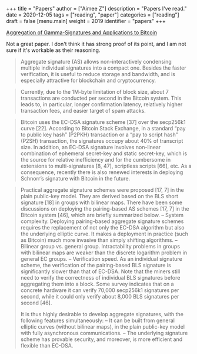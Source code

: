 +++
title = "Papers"
author = ["Aimee Z"]
description = "Papers I've read."
date = 2020-12-05
tags = ["reading", "paper"]
categories = ["reading"]
draft = false
[menu.main]
  weight = 2019
  identifier = "papers"
+++

[Aggregation of Gamma-Signatures and Applications to Bitcoin](https://eprint.iacr.org/2018/414.pdf)

Not a great paper. I don't think it has strong proof of its point,
and I am not sure if it's workable as their reasoning.

> Aggregate signature (AS) allows non-interactively condensing multiple individual signatures into a compact one.
Besides the faster verification, it is useful to reduce storage and bandwidth, and is especially attractive for blockchain and cryptocurrency.

> Currently, due to the 1M-byte limitation of block size, about 7 transactions
are conducted per second in the Bitcoin system. This leads to, in particular,
longer confirmation latency, relatively higher transaction fees, and easier target
of spam attacks.

> Bitcoin uses the EC-DSA signature scheme [37] over
the secp256k1 curve [22]. According to Bitcoin Stack Exchange, in a standard
“pay to public key hash” (P2PKH) transaction or a “pay to script hash” (P2SH)
transaction, the signatures occupy about 40% of transcript size.
In addition, an EC-DSA signature involves non-linear combination of ephemeral secret-key
and static secret-key, which is the source for relative inefficiency and for the
cumbersome in extensions to multi-signatures [8, 47], scriptless scripts [66], etc.
As a consequence, recently there is also renewed interests in deploying Schnorr’s
signature with Bitcoin in the future.

> Practical aggregate signature schemes were proposed [17, 7] in the plain
public-key model. They are derived based on the BLS short signature [18] in
groups with bilinear maps. There have been some discussions on deploying the
pairing-based AS schemes [17, 7] in the Bitcoin system [46], which are briefly
summarized below.
> – System complexity. Deploying pairing-based aggregate signature schemes requires the replacement of not only the EC-DSA algorithm but also the underlying elliptic curve. It makes a deployment in practice (such as Bitcoin)
much more invasive than simply shifting algorithms.
> – Bilinear group vs. general group. Intractability problems in groups with bilinear maps are weaker than the discrete logarithm problem in general EC
groups.
> – Verification speed. As an individual signature scheme, the verification of the
pairing-based BLS signature is significantly slower than that of EC-DSA.
Note that the miners still need to verify the correctness of individual BLS
signatures before aggregating them into a block. Some survey indicates that
on a concrete hardware it can verify 70,000 secp256k1 signatures per second,
while it could only verify about 8,000 BLS signatures per second [46].
>
> It is thus highly desirable to develop aggregate signatures, with the following
features simultaneously:
> – It can be built from general elliptic curves (without bilinear maps), in the
plain public-key model with fully asynchronous communications.
> – The underlying signature scheme has provable security, and moreover, is
more efficient and flexible than EC-DSA.